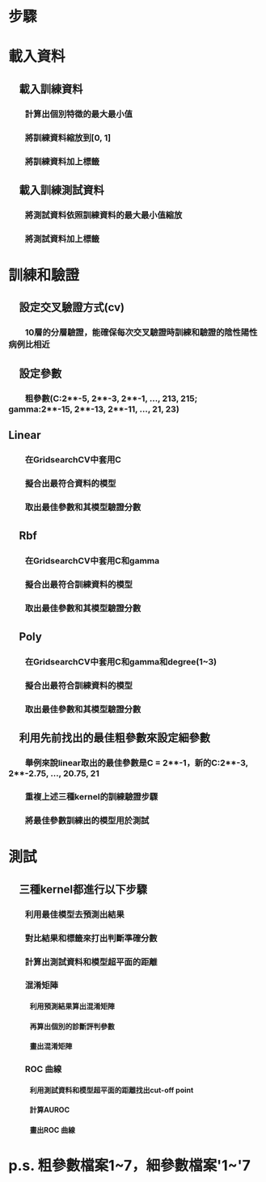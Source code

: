 # 步驟

# 載入資料
## 　載入訓練資料
### 　　計算出個別特徵的最大最小值
### 　　將訓練資料縮放到[0, 1]
### 　　將訓練資料加上標籤
## 　載入訓練測試資料
### 　　將測試資料依照訓練資料的最大最小值縮放
### 　　將測試資料加上標籤
# 訓練和驗證
## 　設定交叉驗證方式(cv)
### 　　10層的分層驗證，能確保每次交叉驗證時訓練和驗證的陰性陽性病例比相近
## 　設定參數
### 　　粗參數(C:2**-5, 2**-3, 2**-1, …, 2**13, 2**15; gamma:2**-15, 2**-13, 2**-11, …, 2**1, 2**3)
##   Linear
### 　　在GridsearchCV中套用C
### 　　擬合出最符合資料的模型
### 　　取出最佳參數和其模型驗證分數
## 　Rbf
### 　　在GridsearchCV中套用C和gamma
### 　　擬合出最符合訓練資料的模型
### 　　取出最佳參數和其模型驗證分數
## 　Poly
### 　　在GridsearchCV中套用C和gamma和degree(1~3)
### 　　擬合出最符合訓練資料的模型
### 　　取出最佳參數和其模型驗證分數
## 　利用先前找出的最佳粗參數來設定細參數
### 　　舉例來說linear取出的最佳參數是C = 2**-1，新的C:2**-3, 2**-2.75, …, 2**0.75, 2**1
### 　　重複上述三種kernel的訓練驗證步驟
### 　　將最佳參數訓練出的模型用於測試
# 測試
## 　三種kernel都進行以下步驟
### 　　利用最佳模型去預測出結果
### 　　對比結果和標籤來打出判斷準確分數
### 　　計算出測試資料和模型超平面的距離
### 　　混淆矩陣
#### 　　　利用預測結果算出混淆矩陣
#### 　　　再算出個別的診斷評判參數
#### 　　　畫出混淆矩陣
### 　　ROC 曲線
#### 　　　利用測試資料和模型超平面的距離找出cut-off point
#### 　　　計算AUROC
#### 　　　畫出ROC 曲線

# p.s. 粗參數檔案1~7，細參數檔案'1~'7
